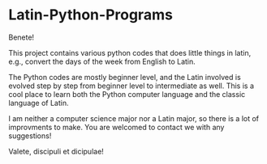 # Latin-Python-Programs

Benete! 

This project contains various python codes that does little things in latin, e.g., convert the days of the week from English to Latin. 

The Python codes are mostly beginner level, and the Latin involved is evolved step by step from beginner level to intermediate as well. This is a cool place to learn both the Python computer language and the classic language of Latin. 

I am neither a computer science major nor a Latin major, so there is a lot of improvments to make. You are welcomed to contact we with any suggestions! 

Valete, discipuli et dicipulae! 
